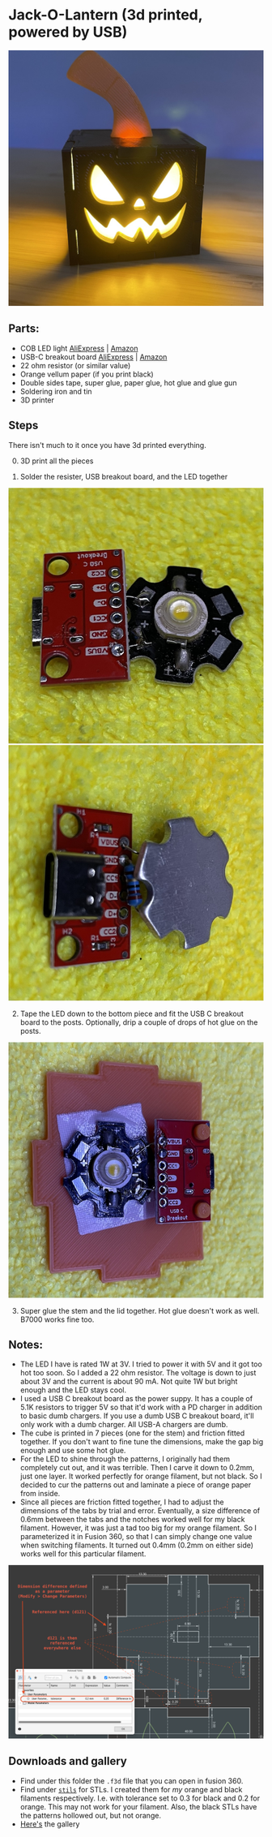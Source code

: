 # Jack-O-Lantern (3d printed, powered by USB)

![black](./gallery/IMG_1646.jpeg)

## Parts:

* COB LED light [AliExpress](https://www.aliexpress.us/item/3256807134620275.html) | [Amazon](https://www.amazon.com/dp/B07DHB13J4)
* USB-C breakout board [AliExpress](https://www.aliexpress.us/item/3256809276708466.html) | [Amazon](https://www.amazon.com/dp/B0F2S1K5X8)
* 22 ohm resistor (or similar value)
* Orange vellum paper (if you print black)
* Double sides tape, super glue, paper glue, hot glue and glue gun
* Soldering iron and tin
* 3D printer

## Steps

There isn't much to it once you have 3d printed everything. 

0. 3D print all the pieces

1. Solder the resister, USB breakout board, and the LED together

![upside](./pics/IMG_1660.jpeg)
![downside](./pics/IMG_1661.jpeg)

2. Tape the LED down to the bottom piece and fit the USB C breakout board to the posts. Optionally, drip a couple of drops of hot glue on the posts.

![taped](./pics/IMG_1662.jpeg)

3. Super glue the stem and the lid together. Hot glue doesn't work as well. B7000 works fine too.



## Notes:
* The LED I have is rated 1W at 3V. I tried to power it with 5V and it got too hot too soon. So I added a 22 ohm resistor. The voltage is down to just about 3V and the current is about 90 mA. Not quite 1W but bright enough and the LED stays cool.
* I used a USB C breakout board as the power suppy. It has a couple of 5.1K resistors to trigger 5V so that it'd work with a PD charger in addition to basic dumb chargers. If you use a dumb USB C breakout board, it'll only work with a dumb charger. All USB-A chargers are dumb.
* The cube is printed in 7 pieces (one for the stem) and friction fitted together. If you don't want to fine tune the dimensions, make the gap big enough and use some hot glue.
* For the LED to shine through the patterns, I originally had them completely cut out, and it was terrible. Then I carve it down to 0.2mm, just one layer. It worked perfectly for orange filament, but not black. So I decided to cur the patterns out and laminate a piece of orange paper from inside.
* Since all pieces are friction fitted together, I had to adjust the dimensions of the tabs by trial and error. Eventually, a size difference of 0.6mm between the tabs and the notches worked well for my black filament. However, it was just a tad too big for my orange filament. So I parameterized it in Fusion 360, so that I can simply change one value when switching filaments. It turned out 0.4mm (0.2mm on either side) works well for this particular filament.

![fusion360](./pics/parameter.png)

## Downloads and gallery
* Find under this folder the `.f3d` file that you can open in fusion 360.
* Find under [`stils`](./stls/) for STLs. I created them for *my* orange and black filaments respectively. I.e. with tolerance set to 0.3 for black and 0.2 for orange. This may not work for your filament. Also, the black STLs have the patterns hollowed out, but not orange.
* [Here's](./gallery/) the gallery